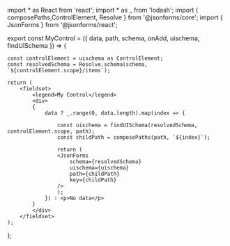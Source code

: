 import * as React from 'react';
import * as _ from 'lodash';
import { composePaths,ControlElement, Resolve } from '@jsonforms/core';
import { JsonForms } from '@jsonforms/react';

export const MyControl =
  ({ data, path, schema, onAdd, uischema, findUISchema }) => {

    const controlElement = uischema as ControlElement;
    const resolvedSchema = Resolve.schema(schema, `${controlElement.scope}/items`);

    return (
        <fieldset>
            <legend>My Control</legend>
            <div>
            {
                data ? _.range(0, data.length).map(index => {

                    const uischema = findUISchema(resolvedSchema, controlElement.scope, path);
                    const childPath = composePaths(path, `${index}`);

                    return (
                    <JsonForms
                        schema={resolvedSchema}
                        uischema={uischema}
                        path={childPath}
                        key={childPath}
                    />
                    );
                }) : <p>No data</p>
            }
            </div>
        </fieldset>
    );
  };